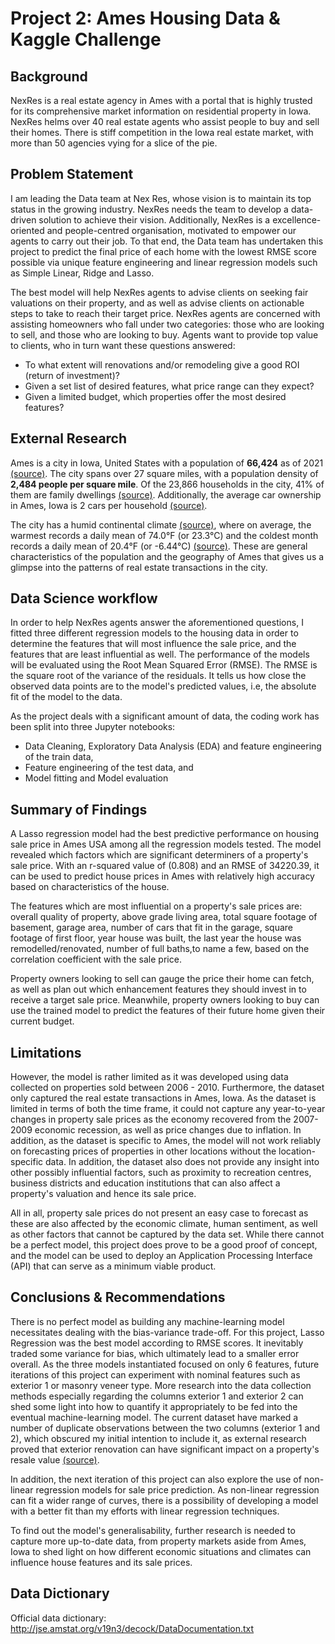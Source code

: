 # Project 2: Ames Housing Data & Kaggle Challenge


## Background

NexRes is a real estate agency in Ames with a portal that is highly trusted for its comprehensive market information on residential property in Iowa. NexRes helms over 40 real estate agents who assist people to buy and sell their homes. There is stiff competition in the Iowa real estate market, with more than 50 agencies vying for a slice of the pie. 

## Problem Statement

I am leading the Data team at Nex Res, whose vision is to maintain its top status in the growing industry. NexRes needs the team to develop a data-driven solution to achieve their vision. Additionally, NexRes is a excellence-oriented and people-centred organisation, motivated to empower our agents to carry out their job.  To that end, the Data team has undertaken this project to predict the final price of each home with the lowest RMSE score possible via unique feature engineering and linear regression models such as Simple Linear, Ridge and Lasso.

The best model will help NexRes agents to advise clients on seeking fair valuations on their property, and as well as advise clients on actionable steps to take to reach their target price. NexRes agents are concerned with assisting homeowners who fall under two categories: those who are looking to sell, and those who are looking to buy. Agents want to provide top value to clients, who in turn want these questions answered:

* To what extent will renovations and/or remodeling give a good ROI (return of investment)? 
* Given a set list of desired features, what price range can they expect?
* Given a limited budget, which properties offer the most desired features?

## External Research

Ames is a city in Iowa, United States with a population of **66,424** as of 2021 <a href="https://www.census.gov/quickfacts/amescityiowa" target="_blank">(source)</a>. The city spans over 27 square miles, with a population density of **2,484 people per square mile**. Of the 23,866 households in the city, 41% of them are family dwellings <a href="https://www.census.gov/quickfacts/amescityiowa" target="_blank">(source)</a>. Additionally, the average car ownership in Ames, Iowa is 2 cars per household <a href="https://datausa.io/profile/geo/ames-ia/" target="_blank">(source)</a>.

The city has a humid continental climate <a href="https://www.weatherbase.com/weather/weather-summary.php3?s=6357&cityname=Ames,+Iowa,+United+States+of+America" target="_blank">(source)</a>,  where on average, the warmest records a daily mean of 74.0°F (or 23.3°C) and the coldest month records a daily mean of 20.4°F (or -6.44°C) <a href="https://www.usclimatedata.com/climate/ames/iowa/united-states/usia0026" target="_blank">(source)</a>.  These are general characteristics of the population and the geography of Ames that gives us a glimpse into the patterns of real estate transactions in the city.


## Data Science workflow

In order to help NexRes agents answer the aforementioned questions, I fitted three different regression models to the housing data in order to determine the features that will most influence the sale price, and the features that are least influential as well. The performance of the models will be evaluated using the Root Mean Squared Error (RMSE). The RMSE is the square root of the variance of the residuals. It tells us how close the observed data points are to the model's predicted values, i.e, the absolute fit of the model to the data.

As the project deals with a significant amount of data, the coding work has been split into three Jupyter notebooks: 

* Data Cleaning, Exploratory Data Analysis (EDA) and feature engineering of the train data,
* Feature engineering of the test data, and
* Model fitting and Model evaluation

## Summary of Findings
A Lasso regression model had the best predictive performance on housing sale price in Ames USA among all the regression models tested. The model revealed which factors which are significant determiners of a property's sale price. With an r-squared value of  (0.808) and an RMSE of 34220.39, it can be used to predict house prices in Ames with relatively high accuracy based on characteristics of the house.

The features which are most influential on a property's sale prices are: overall quality of property, above grade living area, total square footage of basement, garage area, number of cars that fit in the garage, square footage of first floor, year house was built, the last year the house was remodelled/renovated, number of full baths,to name a few, based on the correlation coefficient with the sale price.

Property owners looking to sell can gauge the price their home can fetch, as well as plan out which enhancement features they should invest in to receive a target sale price. Meanwhile, property owners looking to buy can use the trained model to predict the features of their future home given their current budget.

## Limitations

However, the model is rather limited as it was developed using data collected on properties sold between 2006 - 2010. Furthermore, the dataset only captured the real estate transactions in Ames, Iowa. As the dataset is limited in terms of both the time frame, it could not capture any year-to-year changes in property sale prices as the economy recovered from the 2007-2009 economic recession, as well as price changes due to inflation. In addition, as the dataset is specific to Ames, the model will not work reliably on forecasting prices of properties in other locations without the location-specific data. In addition, the dataset also does not provide any insight into other possibly influential factors, such as proximity to recreation centres, business districts and education institutions that can also affect a property's valuation and hence its sale price.

All in all, property sale prices do not present an easy case to forecast as these are also affected by the economic climate, human sentiment, as well as other factors that cannot be captured by the data set. While there cannot be a perfect model, this project does prove to be a good proof of concept, and the model can be used to deploy an Application Processing Interface (API) that can serve as a minimum viable product. 


## Conclusions & Recommendations

There is no perfect model as building any machine-learning model necessitates dealing with the bias-variance trade-off. For this project, Lasso Regression was the best model according to RMSE scores. It inevitably traded some variance for bias, which ultimately lead to a smaller error overall. As the three models instantiated focused on only 6 features, future iterations of this project can experiment with nominal features such as exterior 1 or  masonry veneer type. More research into the data collection methods especially regarding the columns exterior 1 and exterior 2 can shed some light into how to quantify it appropriately to be fed into the eventual machine-learning model. The current dataset have marked a number of duplicate observations between the two columns (exterior 1 and 2), which obscured my initial intention to include it, as external research proved that exterior renovation can have significant impact on a property's resale value <a href="https://www.familyhandyman.com/list/which-exterior-renovation-adds-most-value/" target="_blank">(source)</a>. 

In addition, the next iteration of this project can also explore the use of non-linear regression models for sale price prediction. As non-linear regression can fit a wider range of curves, there is a possibility of developing a model with a better fit than my efforts with linear regression techniques.

To find out the model's generalisability, further research is needed to capture more up-to-date data, from property markets aside from Ames, Iowa to shed light on how different economic situations and climates can influence house features and its sale prices.



## Data Dictionary

Official data dictionary: http://jse.amstat.org/v19n3/decock/DataDocumentation.txt



